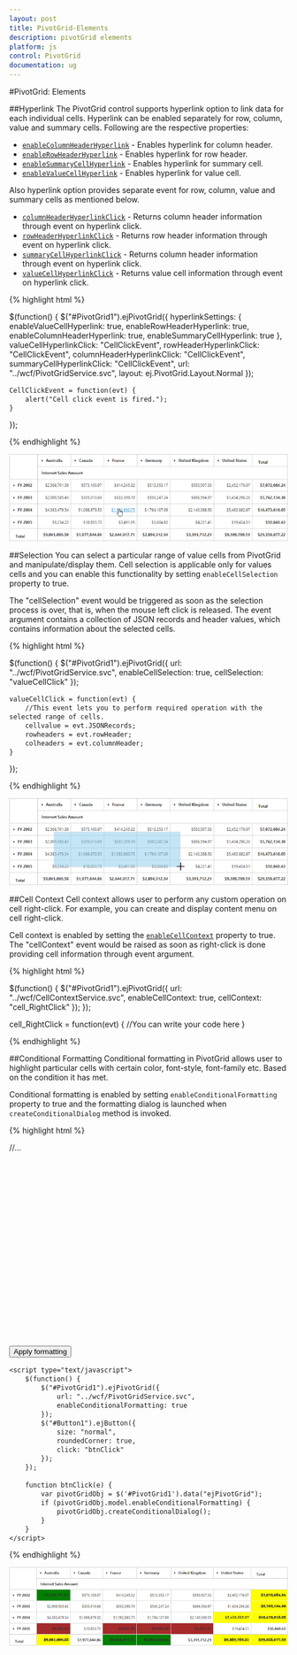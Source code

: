 ```yaml
---
layout: post
title: PivotGrid-Elements
description: pivotGrid elements
platform: js
control: PivotGrid
documentation: ug
---
```


#PivotGrid: Elements

##Hyperlink
The PivotGrid control supports hyperlink option to link data for each individual cells. Hyperlink can be enabled separately for row, column, value and summary cells. Following are the respective properties:

* [`enableColumnHeaderHyperlink`](/js/api/ejpivotgrid#members:hyperlinksettings-enablerowheaderhyperlink) - Enables hyperlink for column header.
* [`enableRowHeaderHyperlink`](/js/api/ejpivotgrid#members:hyperlinksettings-enablerowheaderhyperlink) - Enables hyperlink for row header.
* [`enableSummaryCellHyperlink`](/js/api/ejpivotgrid#members:hyperlinksettings-enablesummarycellhyperlink) - Enables hyperlink for summary cell.
* [`enableValueCellHyperlink`](/js/api/ejpivotgrid#members:hyperlinksettings-enablevaluecellhyperlink) - Enables hyperlink for value cell.

Also hyperlink option provides separate event for row, column, value and summary cells as mentioned below.
 
* [`columnHeaderHyperlinkClick`](/js/api/ejpivotgrid#events:columnheaderhyperlinkclick) - Returns column header information through event on hyperlink click.
* [`rowHeaderHyperlinkClick`](/js/api/ejpivotgrid#events:rowheaderhyperlinkclick) - Returns row header information through event on hyperlink click.
* [`summaryCellHyperlinkClick`](/js/api/ejpivotgrid#events:summarycellhyperlinkclick) - Returns column header information through event on hyperlink click.
* [`valueCellHyperlinkClick`](/js/api/ejpivotgrid#events:valuecellhyperlinkclick) - Returns value cell information through event on hyperlink click.

{% highlight html %}

$(function() {
    $("#PivotGrid1").ejPivotGrid({
        hyperlinkSettings: {
            enableValueCellHyperlink: true,
            enableRowHeaderHyperlink: true,
            enableColumnHeaderHyperlink: true,
            enableSummaryCellHyperlink: true
        },
        valueCellHyperlinkClick: "CellClickEvent",
        rowHeaderHyperlinkClick: "CellClickEvent",
        columnHeaderHyperlinkClick: "CellClickEvent",
        summaryCellHyperlinkClick: "CellClickEvent",
        url: "../wcf/PivotGridService.svc",
        layout: ej.PivotGrid.Layout.Normal
    });

    CellClickEvent = function(evt) {
        alert("Cell click event is fired.");
    }
});

{% endhighlight %}

![](PivotGrid-Elements_images/hyperlink.png)

##Selection
You can select a particular range of value cells from PivotGrid and manipulate/display them. Cell selection is applicable only for values cells and you can enable this functionality by setting `enableCellSelection` property to true.

The "cellSelection" event would be triggered as soon as the selection process is over, that is, when the mouse left click is released. The event argument contains a collection of JSON records and header values, which contains information about the selected cells.

{% highlight html %}

$(function() {
    $("#PivotGrid1").ejPivotGrid({
        url: "../wcf/PivotGridService.svc",
        enableCellSelection: true,
        cellSelection: "valueCellClick"
    });

    valueCellClick = function(evt) {
        //This event lets you to perform required operation with the selected range of cells.
        cellvalue = evt.JSONRecords;
        rowheaders = evt.rowHeader;
        colheaders = evt.columnHeader;
    }
});

{% endhighlight %}

![](PivotGrid-Elements_images/cellselection.png)

##Cell Context
Cell context allows user to perform any custom operation on cell right-click. For example, you can create and display content menu on cell right-click.

Cell context is enabled by setting the [`enableCellContext`](/js/api/ejpivotgrid#members:enablecellcontext) property to true. The "cellContext" event would be raised as soon as right-click is done providing cell information through event argument.

{% highlight html %}

$(function() {
    $("#PivotGrid1").ejPivotGrid({
        url: "../wcf/CellContextService.svc",
        enableCellContext: true,
        cellContext: "cell_RightClick"
    });
});

cell_RightClick = function(evt) {
    //You can write your code here
}

{% endhighlight %}

##Conditional Formatting
Conditional formatting in PivotGrid allows user to highlight particular cells with certain color, font-style, font-family etc. Based on the condition it has met.
  
Conditional formatting is enabled by setting `enableConditionalFormatting` property to true and the formatting dialog is launched when `createConditionalDialog` method is invoked.

{% highlight html %}

<html>
//...

<body>
    <div id="PivotGrid1" style="height: 350px; width: 100%; overflow: auto"> </div>
    <button id="Button1">Apply formatting</button>

    <script type="text/javascript">
        $(function() {
            $("#PivotGrid1").ejPivotGrid({
                url: "../wcf/PivotGridService.svc",
                enableConditionalFormatting: true
            });
            $("#Button1").ejButton({
                size: "normal",
                roundedCorner: true,
                click: "btnClick"
            });
        });

        function btnClick(e) {
            var pivotGridObj = $('#PivotGrid1').data("ejPivotGrid");
            if (pivotGridObj.model.enableConditionalFormatting) {
                pivotGridObj.createConditionalDialog();
            }
        }
    </script>
</body>

</html>

{% endhighlight %}

![](PivotGrid-Elements_images/conditional.png)

